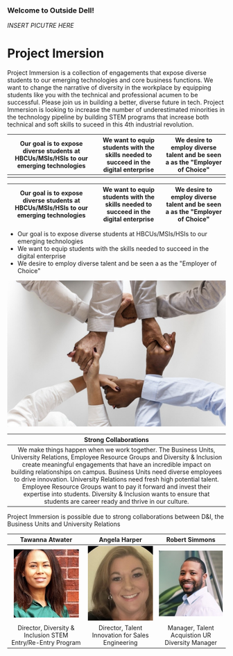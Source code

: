 ### Welcome to Outside Dell!

*INSERT PICUTRE HERE*
# Project Imersion
Project Immersion is a collection of engagements that expose diverse students to our emerging technologies and core business functions. We want to change the narrative of diversity in the workplace by equipping students like you with the technical and professional acumen to be successful. Please join us in building a better, diverse future in tech. Project Immersion is looking to increase the number of underestimated minorities in the technology pipeline by building STEM programs that increase both technical and soft skills to suceed in this 4th industrial revolution.


|Our goal is to expose diverse students at HBCUs/MSIs/HSIs to our emerging technologies | We want to equip students with the skills needed to succeed in the digital enterprise | We desire to employ diverse talent and be seen a as the "Employer of Choice" |
| :--------------: | :-------------: | :------------: |
|  |  |  |


|Our goal is to expose diverse students at HBCUs/MSIs/HSIs to our emerging technologies | We want to equip students with the skills needed to succeed in the digital enterprise | We desire to employ diverse talent and be seen a as the "Employer of Choice" |
| :--------------: | :-------------: | :------------: |

* Our goal is to expose diverse students at HBCUs/MSIs/HSIs to our emerging technologies
* We want to equip students with the skills needed to succeed in the digital enterprise
* We desire to employ diverse talent and be seen a as the "Employer of Choice"


![Image](/photos/strong_collabs.jpg)


| Strong Collaborations |
| :-------------------: |
| We make things happen when we work together. The Business Units, University Relations, Employee Resource Groups and Diversity & Inclusion create meaningful engagements that have an incredible impact on building relationships on campus.  Business Units need diverse employees to drive innovation.  University Relations need fresh high potential talent.  Employee Resource Groups want to pay it forward and invest their expertise into students.  Diversity & Inclusion wants to ensure that students are career ready and thrive in our culture. |  <br />

Project Immersion is possible due to strong collaborations between D&I, the Business Units and University Relations

| Tawanna Atwater | Angela Harper | Robert Simmons |
| :-------------: | :-----------: | :------------: |
| ![Image](/photos/tawanna_atwater.jpg#thumbnail)| ![Image](/photos/angela_harper.jpg#thumbnail) | ![Image](/photos/robert_simmons.jpg#thumbnail) |
| Director, Diversity & Inclusion STEM Entry/Re-Entry Program  | Director, Talent Innovation for Sales Engineering  | Manager, Talent Acquistion UR Diversity Manager |
